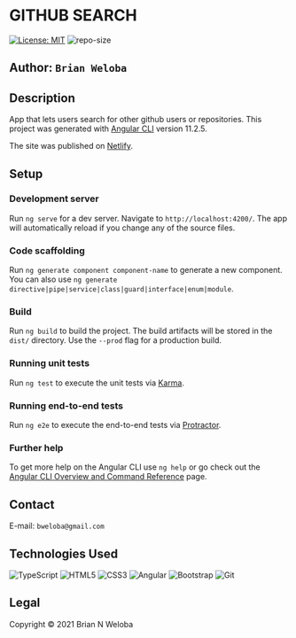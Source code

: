 # GITHUB SEARCH

[![License: MIT](https://img.shields.io/badge/License-MIT-yellow.svg)](https://opensource.org/licenses/MIT) ![repo-size](https://img.shields.io/github/repo-size/brian-weloba/quotes)

## **Author**: ```Brian Weloba```

## Description

App that lets users search for other github users or repositories. This project was generated with [Angular CLI](https://github.com/angular/angular-cli) version 11.2.5.

The site was published on [Netlify](https://app.netlify.com/).

## Setup

### Development server

Run `ng serve` for a dev server. Navigate to `http://localhost:4200/`. The app will automatically reload if you change any of the source files.

### Code scaffolding

Run `ng generate component component-name` to generate a new component. You can also use `ng generate directive|pipe|service|class|guard|interface|enum|module`.

### Build

Run `ng build` to build the project. The build artifacts will be stored in the `dist/` directory. Use the `--prod` flag for a production build.

### Running unit tests

Run `ng test` to execute the unit tests via [Karma](https://karma-runner.github.io).

### Running end-to-end tests

Run `ng e2e` to execute the end-to-end tests via [Protractor](http://www.protractortest.org/).

### Further help

To get more help on the Angular CLI use `ng help` or go check out the [Angular CLI Overview and Command Reference](https://angular.io/cli) page.

## Contact

E-mail: ```bweloba@gmail.com```

## Technologies Used
<img alt="TypeScript" src="https://img.shields.io/badge/typescript%20-%23007ACC.svg?&style=for-the-badge&logo=typescript&logoColor=white"/>

<img alt="HTML5" src="https://img.shields.io/badge/html5%20-%23E34F26.svg?&style=for-the-badge&logo=html5&logoColor=white"/>

<img alt="CSS3" src="https://img.shields.io/badge/css3%20-%231572B6.svg?&style=for-the-badge&logo=css3&logoColor=white"/>

<img alt="Angular" src="https://img.shields.io/badge/angular%20-%23DD0031.svg?&style=for-the-badge&logo=angular&logoColor=white"/>

<img alt="Bootstrap" src="https://img.shields.io/badge/bootstrap%20-%23563D7C.svg?&style=for-the-badge&logo=bootstrap&logoColor=white"/>

<img alt="Git" src="https://img.shields.io/badge/git%20-%23F05033.svg?&style=for-the-badge&logo=git&logoColor=white"/>


## Legal

 Copyright &copy; 2021 Brian N Weloba
